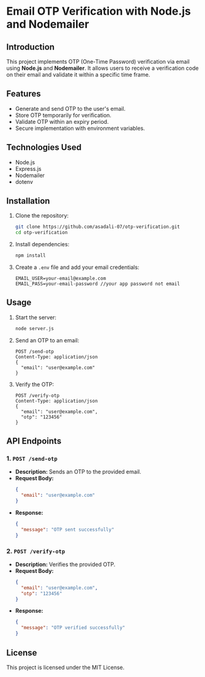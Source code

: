 # Email OTP Verification with Node.js and Nodemailer

## Introduction
This project implements OTP (One-Time Password) verification via email using **Node.js** and **Nodemailer**. It allows users to receive a verification code on their email and validate it within a specific time frame.

## Features
- Generate and send OTP to the user's email.
- Store OTP temporarily for verification.
- Validate OTP within an expiry period.
- Secure implementation with environment variables.

## Technologies Used
- Node.js
- Express.js
- Nodemailer
- dotenv

## Installation
1. Clone the repository:
   ```sh
   git clone https://github.com/asadali-07/otp-verification.git
   cd otp-verification
   ```
2. Install dependencies:
   ```sh
   npm install
   ```
3. Create a `.env` file and add your email credentials:
   ```env
   EMAIL_USER=your-email@example.com
   EMAIL_PASS=your-email-password //your app password not email
   ```

## Usage
1. Start the server:
   ```sh
   node server.js
   ```
2. Send an OTP to an email:
   ```http
   POST /send-otp
   Content-Type: application/json
   {
     "email": "user@example.com"
   }
   ```
3. Verify the OTP:
   ```http
   POST /verify-otp
   Content-Type: application/json
   {
     "email": "user@example.com",
     "otp": "123456"
   }
   ```

## API Endpoints
### 1. `POST /send-otp`
- **Description:** Sends an OTP to the provided email.
- **Request Body:**
  ```json
  {
    "email": "user@example.com"
  }
  ```
- **Response:**
  ```json
  {
    "message": "OTP sent successfully"
  }
  ```

### 2. `POST /verify-otp`
- **Description:** Verifies the provided OTP.
- **Request Body:**
  ```json
  {
    "email": "user@example.com",
    "otp": "123456"
  }
  ```
- **Response:**
  ```json
  {
    "message": "OTP verified successfully"
  }
  ```

## License
This project is licensed under the MIT License.
